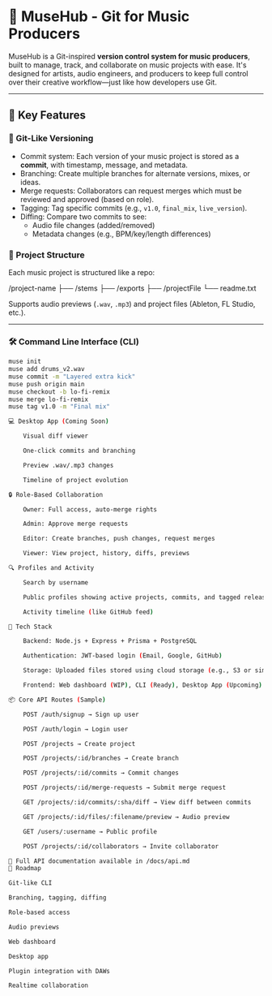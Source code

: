 # 🎵 MuseHub - Git for Music Producers

MuseHub is a Git-inspired **version control system for music producers**, built to manage, track, and collaborate on music projects with ease. It's designed for artists, audio engineers, and producers to keep full control over their creative workflow—just like how developers use Git.

---

## 🚀 Key Features

### 🔁 Git-Like Versioning
- Commit system: Each version of your music project is stored as a **commit**, with timestamp, message, and metadata.
- Branching: Create multiple branches for alternate versions, mixes, or ideas.
- Merge requests: Collaborators can request merges which must be reviewed and approved (based on role).
- Tagging: Tag specific commits (e.g., `v1.0`, `final_mix`, `live_version`).
- Diffing: Compare two commits to see:
  - Audio file changes (added/removed)
  - Metadata changes (e.g., BPM/key/length differences)

### 🧠 Project Structure
Each music project is structured like a repo:

/project-name
├── /stems
├── /exports
├── /projectFile
└── readme.txt


Supports audio previews (`.wav`, `.mp3`) and project files (Ableton, FL Studio, etc.).

---

### 🛠 Command Line Interface (CLI)

```bash
muse init
muse add drums_v2.wav
muse commit -m "Layered extra kick"
muse push origin main
muse checkout -b lo-fi-remix
muse merge lo-fi-remix
muse tag v1.0 -m "Final mix"

💻 Desktop App (Coming Soon)

    Visual diff viewer

    One-click commits and branching

    Preview .wav/.mp3 changes

    Timeline of project evolution

🔒 Role-Based Collaboration

    Owner: Full access, auto-merge rights

    Admin: Approve merge requests

    Editor: Create branches, push changes, request merges

    Viewer: View project, history, diffs, previews

🔍 Profiles and Activity

    Search by username

    Public profiles showing active projects, commits, and tagged releases

    Activity timeline (like GitHub feed)

🧩 Tech Stack

    Backend: Node.js + Express + Prisma + PostgreSQL

    Authentication: JWT-based login (Email, Google, GitHub)

    Storage: Uploaded files stored using cloud storage (e.g., S3 or similar)

    Frontend: Web dashboard (WIP), CLI (Ready), Desktop App (Upcoming)

📦 Core API Routes (Sample)

    POST /auth/signup → Sign up user

    POST /auth/login → Login user

    POST /projects → Create project

    POST /projects/:id/branches → Create branch

    POST /projects/:id/commits → Commit changes

    POST /projects/:id/merge-requests → Submit merge request

    GET /projects/:id/commits/:sha/diff → View diff between commits

    GET /projects/:id/files/:filename/preview → Audio preview

    GET /users/:username → Public profile

    POST /projects/:id/collaborators → Invite collaborator

📎 Full API documentation available in /docs/api.md
🔮 Roadmap

Git-like CLI

Branching, tagging, diffing

Role-based access

Audio previews

Web dashboard

Desktop app

Plugin integration with DAWs

Realtime collaboration
